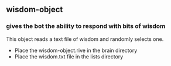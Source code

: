 ## wisdom-object

### gives the bot the ability to respond with bits of wisdom

This object reads a text file of wisdom and randomly selects one.

* Place the wisdom-object.rive in the brain directory
* Place the wisdom.txt file in the lists directory
